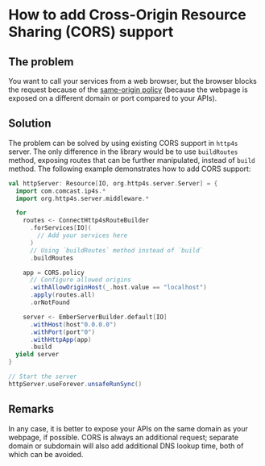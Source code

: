 # How to add Cross-Origin Resource Sharing (CORS) support

## The problem

You want to call your services from a web browser, but the browser blocks the request because of
the [same-origin policy](https://developer.mozilla.org/en-US/docs/Web/Security/Same-origin_policy)
(because the webpage is exposed on a different domain or port compared to your APIs).

## Solution

The problem can be solved by using existing CORS support in `http4s` server.
The only difference in the library would be to use `buildRoutes` method,
exposing routes that can be further manipulated, instead of `build` method.
The following example demonstrates how to add CORS support:

```scala 3
val httpServer: Resource[IO, org.http4s.server.Server] = {
  import com.comcast.ip4s.*
  import org.http4s.server.middleware.*

  for
    routes <- ConnectHttp4sRouteBuilder
      .forServices[IO](
        // Add your services here
      )
      // Using `buildRoutes` method instead of `build`
      .buildRoutes

    app = CORS.policy
      // Configure allowed origins
      .withAllowOriginHost(_.host.value == "localhost")
      .apply(routes.all)
      .orNotFound

    server <- EmberServerBuilder.default[IO]
      .withHost(host"0.0.0.0")
      .withPort(port"0")
      .withHttpApp(app)
      .build
  yield server
}

// Start the server
httpServer.useForever.unsafeRunSync()
```

## Remarks

In any case, it is better to expose your APIs on the same domain as your webpage, if possible.
CORS is always an additional request; separate domain or subdomain will also add additional DNS lookup time, both of
which can be avoided.
